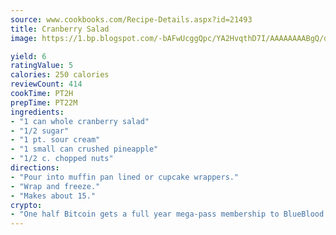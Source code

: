 ```yaml
---
source: www.cookbooks.com/Recipe-Details.aspx?id=21493
title: Cranberry Salad
image: https://1.bp.blogspot.com/-bAFwUcggQpc/YA2HvqthD7I/AAAAAAAABgQ/dGGityjUeSk5WIgvhJroHVt7XYoXF2qygCLcBGAsYHQ/s320/10.png

yield: 6
ratingValue: 5
calories: 250 calories
reviewCount: 414
cookTime: PT2H
prepTime: PT22M
ingredients:
- "1 can whole cranberry salad"
- "1/2 sugar"
- "1 pt. sour cream"
- "1 small can crushed pineapple"
- "1/2 c. chopped nuts"
directions:
- "Pour into muffin pan lined or cupcake wrappers."
- "Wrap and freeze."
- "Makes about 15."
crypto:
- "One half Bitcoin gets a full year mega-pass membership to BlueBlood."
---
```

